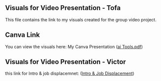 ## Visuals for Video Presentation - Tofa
This file contains the link to my visuals created for the group video project.
## Canva Link
You can view the visuals here: My Canva Presentation ([ai Tools.pdf](https://github.com/user-attachments/files/22918424/ai.Tools.pdf))

## Visuals for Video Presentation - Victor
this link for Intro & job displacemnet:
([Intro & Job Displacement](https://docs.google.com/presentation/d/1_OqMv6YBG5WSFOlq0xsHh2exggBW6Y5QsvgKroOk1Xo/edit?slide=id.g38d5c5eff8f_0_42#slide=id.g38d5c5eff8f_0_42))
